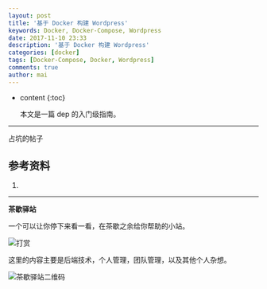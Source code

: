 ```yaml
---
layout: post
title: '基于 Docker 构建 Wordpress'
keywords: Docker, Docker-Compose, Wordpress
date: 2017-11-10 23:33
description: '基于 Docker 构建 Wordpress'
categories: [docker]
tags: [Docker-Compose, Docker, Wordpress]
comments: true
author: mai
---
```


* content
{:toc}

    本文是一篇 dep 的入门级指南。

----

占坑的帖子

## 参考资料 ##

1. 

----

**茶歇驿站**

一个可以让你停下来看一看，在茶歇之余给你帮助的小站。

![打赏](http://oqos7hrvp.bkt.clouddn.com/blog/money.jpg)

这里的内容主要是后端技术，个人管理，团队管理，以及其他个人杂想。

![茶歇驿站二维码](http://oqos7hrvp.bkt.clouddn.com/blog/tech_tea.jpg)
